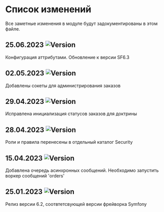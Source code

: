 # Список изменений

Все заметные изменения в модуле будут задокументированы в этом файле.

## 25.06.2023 ![Version](https://img.shields.io/badge/version-v6.3.0-blue)

Конфигурация аттрибутами. Обновление к версии SF6.3

## 02.05.2023 ![Version](https://img.shields.io/badge/version-v6.2.4-blue)

Добавлены сокеты для администрирования заказов

## 29.04.2023 ![Version](https://img.shields.io/badge/version-v6.2.3-blue)

Исправлена инициализация статусов заказов для доктрины

## 28.04.2023 ![Version](https://img.shields.io/badge/version-v6.2.2-blue)

Роли и правила перенесены в отдельный каталог Security

## 15.04.2023 ![Version](https://img.shields.io/badge/version-v6.2.1-blue)

Добавлена очередь асинхронных сообщений. Необходимо запустить воркер сообщений 'orders' 

## 25.01.2023 ![Version](https://img.shields.io/badge/version-v6.2.0-blue)

Релиз версии 6.2, соотвтетсвующей версии фрейворка Symfony



